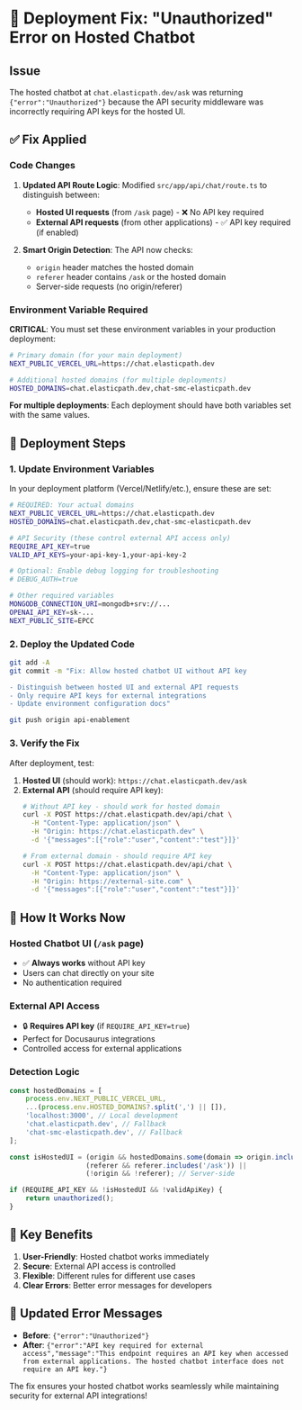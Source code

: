 # 🚨 Deployment Fix: "Unauthorized" Error on Hosted Chatbot

## Issue
The hosted chatbot at `chat.elasticpath.dev/ask` was returning `{"error":"Unauthorized"}` because the API security middleware was incorrectly requiring API keys for the hosted UI.

## ✅ Fix Applied

### Code Changes
1. **Updated API Route Logic**: Modified `src/app/api/chat/route.ts` to distinguish between:
   - **Hosted UI requests** (from `/ask` page) - ❌ No API key required
   - **External API requests** (from other applications) - ✅ API key required (if enabled)

2. **Smart Origin Detection**: The API now checks:
   - `origin` header matches the hosted domain
   - `referer` header contains `/ask` or the hosted domain
   - Server-side requests (no origin/referer)

### Environment Variable Required

**CRITICAL**: You must set these environment variables in your production deployment:

```bash
# Primary domain (for your main deployment)
NEXT_PUBLIC_VERCEL_URL=https://chat.elasticpath.dev

# Additional hosted domains (for multiple deployments)
HOSTED_DOMAINS=chat.elasticpath.dev,chat-smc-elasticpath.dev
```

**For multiple deployments**: Each deployment should have both variables set with the same values.

## 🚀 Deployment Steps

### 1. Update Environment Variables

In your deployment platform (Vercel/Netlify/etc.), ensure these are set:

```bash
# REQUIRED: Your actual domains
NEXT_PUBLIC_VERCEL_URL=https://chat.elasticpath.dev
HOSTED_DOMAINS=chat.elasticpath.dev,chat-smc-elasticpath.dev

# API Security (these control external API access only)
REQUIRE_API_KEY=true
VALID_API_KEYS=your-api-key-1,your-api-key-2

# Optional: Enable debug logging for troubleshooting
# DEBUG_AUTH=true

# Other required variables
MONGODB_CONNECTION_URI=mongodb+srv://...
OPENAI_API_KEY=sk-...
NEXT_PUBLIC_SITE=EPCC
```

### 2. Deploy the Updated Code

```bash
git add -A
git commit -m "Fix: Allow hosted chatbot UI without API key

- Distinguish between hosted UI and external API requests
- Only require API keys for external integrations
- Update environment configuration docs"

git push origin api-enablement
```

### 3. Verify the Fix

After deployment, test:

1. **Hosted UI** (should work): `https://chat.elasticpath.dev/ask`
2. **External API** (should require API key):
   ```bash
   # Without API key - should work for hosted domain
   curl -X POST https://chat.elasticpath.dev/api/chat \
     -H "Content-Type: application/json" \
     -H "Origin: https://chat.elasticpath.dev" \
     -d '{"messages":[{"role":"user","content":"test"}]}'
   
   # From external domain - should require API key
   curl -X POST https://chat.elasticpath.dev/api/chat \
     -H "Content-Type: application/json" \
     -H "Origin: https://external-site.com" \
     -d '{"messages":[{"role":"user","content":"test"}]}'
   ```

## 🔧 How It Works Now

### Hosted Chatbot UI (`/ask` page)
- ✅ **Always works** without API key
- Users can chat directly on your site
- No authentication required

### External API Access
- 🔒 **Requires API key** (if `REQUIRE_API_KEY=true`)
- Perfect for Docusaurus integrations
- Controlled access for external applications

### Detection Logic
```typescript
const hostedDomains = [
    process.env.NEXT_PUBLIC_VERCEL_URL,
    ...(process.env.HOSTED_DOMAINS?.split(',') || []),
    'localhost:3000', // Local development
    'chat.elasticpath.dev', // Fallback
    'chat-smc-elasticpath.dev', // Fallback
];

const isHostedUI = (origin && hostedDomains.some(domain => origin.includes(domain))) ||
                   (referer && referer.includes('/ask')) ||
                   (!origin && !referer); // Server-side

if (REQUIRE_API_KEY && !isHostedUI && !validApiKey) {
    return unauthorized();
}
```

## 🎯 Key Benefits

1. **User-Friendly**: Hosted chatbot works immediately
2. **Secure**: External API access is controlled
3. **Flexible**: Different rules for different use cases
4. **Clear Errors**: Better error messages for developers

## 📝 Updated Error Messages

- **Before**: `{"error":"Unauthorized"}`
- **After**: `{"error":"API key required for external access","message":"This endpoint requires an API key when accessed from external applications. The hosted chatbot interface does not require an API key."}`

The fix ensures your hosted chatbot works seamlessly while maintaining security for external API integrations! 